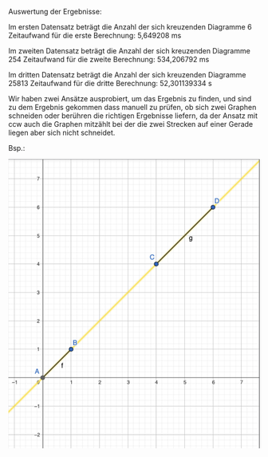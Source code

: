 Auswertung der Ergebnisse:

Im ersten Datensatz beträgt die Anzahl der sich kreuzenden Diagramme 6
Zeitaufwand für die erste Berechnung: 5,649208 ms

Im zweiten Datensatz beträgt die Anzahl der sich kreuzenden Diagramme 254
Zeitaufwand für die zweite Berechnung: 534,206792 ms

Im dritten Datensatz beträgt die Anzahl der sich kreuzenden Diagramme 25813
Zeitaufwand für die dritte Berechnung: 52,301139334 s


Wir haben zwei Ansätze ausprobiert, um das Ergebnis zu finden, und sind zu dem Ergebnis gekommen
dass manuell zu prüfen, ob sich zwei Graphen schneiden oder berühren die richtigen Ergebnisse liefern, 
da der Ansatz mit ccw auch die Graphen mitzählt bei der die zwei Strecken auf einer Gerade liegen aber sich nicht schneidet.

Bsp.:

![explanation_graphs.png](explanation_graphs.png)